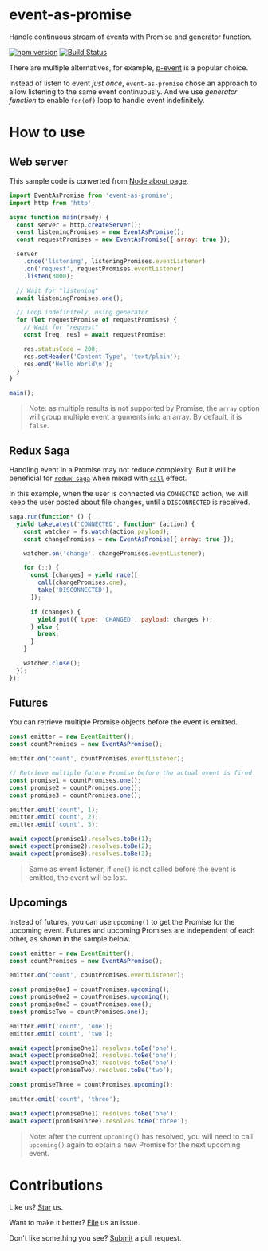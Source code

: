 # event-as-promise

Handle continuous stream of events with Promise and generator function.

[![npm version](https://badge.fury.io/js/event-as-promise.svg)](https://badge.fury.io/js/event-as-promise) [![Build Status](https://travis-ci.org/compulim/event-as-promise.svg?branch=master)](https://travis-ci.org/compulim/event-as-promise)

There are multiple alternatives, for example, [p-event](https://npmjs.com/package/p-event) is a popular choice.

Instead of listen to event *just once*, `event-as-promise` chose an approach to allow listening to the same event continuously. And we use *generator function* to enable `for(of)` loop to handle event indefinitely.

# How to use

## Web server

This sample code is converted from [Node about page](https://nodejs.org/en/about/).

```js
import EventAsPromise from 'event-as-promise';
import http from 'http';

async function main(ready) {
  const server = http.createServer();
  const listeningPromises = new EventAsPromise();
  const requestPromises = new EventAsPromise({ array: true });

  server
    .once('listening', listeningPromises.eventListener)
    .on('request', requestPromises.eventListener)
    .listen(3000);

  // Wait for "listening"
  await listeningPromises.one();

  // Loop indefinitely, using generator
  for (let requestPromise of requestPromises) {
    // Wait for "request"
    const [req, res] = await requestPromise;

    res.statusCode = 200;
    res.setHeader('Content-Type', 'text/plain');
    res.end('Hello World\n');
  }
}

main();
```

> Note: as multiple results is not supported by Promise, the `array` option will group multiple event arguments into an array. By default, it is `false`.

## Redux Saga

Handling event in a Promise may not reduce complexity. But it will be beneficial for [`redux-saga`](https://redux-saga.js.org/) when mixed with [`call`](https://redux-saga.js.org/docs/api/#callfn-args) effect.

In this example, when the user is connected via `CONNECTED` action, we will keep the user posted about file changes, until a `DISCONNECTED` is received.

```js
saga.run(function* () {
  yield takeLatest('CONNECTED', function* (action) {
    const watcher = fs.watch(action.payload);
    const changePromises = new EventAsPromise({ array: true });

    watcher.on('change', changePromises.eventListener);

    for (;;) {
      const [changes] = yield race([
        call(changePromises.one),
        take('DISCONNECTED'),
      ]);

      if (changes) {
        yield put({ type: 'CHANGED', payload: changes });
      } else {
        break;
      }
    }

    watcher.close();
  });
});
```

## Futures

You can retrieve multiple Promise objects before the event is emitted.

```js
const emitter = new EventEmitter();
const countPromises = new EventAsPromise();

emitter.on('count', countPromises.eventListener);

// Retrieve multiple future Promise before the actual event is fired
const promise1 = countPromises.one();
const promise2 = countPromises.one();
const promise3 = countPromises.one();

emitter.emit('count', 1);
emitter.emit('count', 2);
emitter.emit('count', 3);

await expect(promise1).resolves.toBe(1);
await expect(promise2).resolves.toBe(2);
await expect(promise3).resolves.toBe(3);
```

> Same as event listener, if `one()` is not called before the event is emitted, the event will be lost.

## Upcomings

Instead of futures, you can use `upcoming()` to get the Promise for the upcoming event. Futures and upcoming Promises are independent of each other, as shown in the sample below.

```js
const emitter = new EventEmitter();
const countPromises = new EventAsPromise();

emitter.on('count', countPromises.eventListener);

const promiseOne1 = countPromises.upcoming();
const promiseOne2 = countPromises.upcoming();
const promiseOne3 = countPromises.one();
const promiseTwo = countPromises.one();

emitter.emit('count', 'one');
emitter.emit('count', 'two');

await expect(promiseOne1).resolves.toBe('one');
await expect(promiseOne2).resolves.toBe('one');
await expect(promiseOne3).resolves.toBe('one');
await expect(promiseTwo).resolves.toBe('two');

const promiseThree = countPromises.upcoming();

emitter.emit('count', 'three');

await expect(promiseOne1).resolves.toBe('one');
await expect(promiseThree).resolves.toBe('three');
```

> Note: after the current `upcoming()` has resolved, you will need to call `upcoming()` again to obtain a new Promise for the next upcoming event.

# Contributions

Like us? [Star](https://github.com/compulim/event-as-promise/stargazers) us.

Want to make it better? [File](https://github.com/compulim/event-as-promise/issues) us an issue.

Don't like something you see? [Submit](https://github.com/compulim/event-as-promise/pulls) a pull request.
